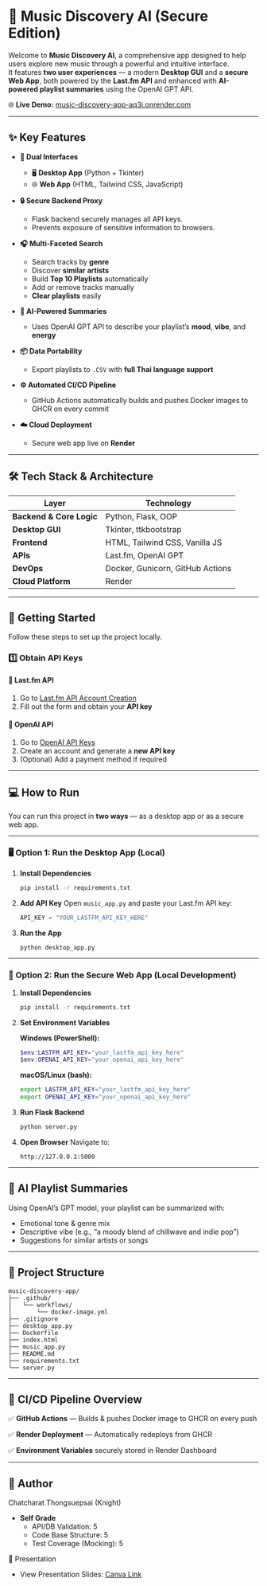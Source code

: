 # 🎵 Music Discovery AI (Secure Edition)

Welcome to **Music Discovery AI**, a comprehensive app designed to help users explore new music through a powerful and intuitive interface.  
It features **two user experiences** — a modern **Desktop GUI** and a **secure Web App**, both powered by the **Last.fm API** and enhanced with **AI-powered playlist summaries** using the OpenAI GPT API.

🌐 **Live Demo:** [music-discovery-app-aq3i.onrender.com](https://music-discovery-app-6fr7.onrender.com)

---

## ✨ Key Features

- **🎨 Dual Interfaces**
  - 🖥️ **Desktop App** (Python + Tkinter)
  - 🌐 **Web App** (HTML, Tailwind CSS, JavaScript)

- **🔒 Secure Backend Proxy**
  - Flask backend securely manages all API keys.
  - Prevents exposure of sensitive information to browsers.

- **🎧 Multi-Faceted Search**
  - Search tracks by **genre**
  - Discover **similar artists**
  - Build **Top 10 Playlists** automatically
  - Add or remove tracks manually
  - **Clear playlists** easily

- **🤖 AI-Powered Summaries**
  - Uses OpenAI GPT API to describe your playlist’s **mood**, **vibe**, and **energy**

- **📦 Data Portability**
  - Export playlists to `.CSV` with **full Thai language support**

- **⚙️ Automated CI/CD Pipeline**
  - GitHub Actions automatically builds and pushes Docker images to GHCR on every commit

- **☁️ Cloud Deployment**
  - Secure web app live on **Render**

---

## 🛠️ Tech Stack & Architecture

| Layer | Technology |
|-------|-------------|
| **Backend & Core Logic** | Python, Flask, OOP |
| **Desktop GUI** | Tkinter, ttkbootstrap |
| **Frontend** | HTML, Tailwind CSS, Vanilla JS |
| **APIs** | Last.fm, OpenAI GPT |
| **DevOps** | Docker, Gunicorn, GitHub Actions |
| **Cloud Platform** | Render |

---

## 🚀 Getting Started

Follow these steps to set up the project locally.

### 1️⃣ Obtain API Keys

#### 🔑 Last.fm API
1. Go to [Last.fm API Account Creation](https://www.last.fm/api/account/create)
2. Fill out the form and obtain your **API key**

#### 🔑 OpenAI API
1. Go to [OpenAI API Keys](https://platform.openai.com/api-keys)
2. Create an account and generate a **new API key**
3. (Optional) Add a payment method if required

---

## 💻 How to Run

You can run this project in **two ways** — as a desktop app or as a secure web app.

---

### 🖥️ Option 1: Run the Desktop App (Local)

1. **Install Dependencies**
   ```bash
   pip install -r requirements.txt

2. **Add API Key**
   Open `music_app.py` and paste your Last.fm API key:

   ```python
   API_KEY = "YOUR_LASTFM_API_KEY_HERE"
   ```

3. **Run the App**

   ```bash
   python desktop_app.py
   ```

---

### 🐳 Option 2: Run the Secure Web App (Local Development)

1. **Install Dependencies**

   ```bash
   pip install -r requirements.txt
   ```

2. **Set Environment Variables**

   **Windows (PowerShell):**

   ```powershell
   $env:LASTFM_API_KEY="your_lastfm_api_key_here"
   $env:OPENAI_API_KEY="your_openai_api_key_here"
   ```

   **macOS/Linux (bash):**

   ```bash
   export LASTFM_API_KEY="your_lastfm_api_key_here"
   export OPENAI_API_KEY="your_openai_api_key_here"
   ```

3. **Run Flask Backend**

   ```bash
   python server.py
   ```

4. **Open Browser**
   Navigate to:

   ```
   http://127.0.0.1:5000
   ```

---

## 🧠 AI Playlist Summaries

Using OpenAI’s GPT model, your playlist can be summarized with:

* Emotional tone & genre mix
* Descriptive vibe (e.g., “a moody blend of chillwave and indie pop”)
* Suggestions for similar artists or songs

---

## 🧩 Project Structure

```
music-discovery-app/
├── .github/
│   └── workflows/
│       └── docker-image.yml
├── .gitignore
├── desktop_app.py
├── Dockerfile
├── index.html
├── music_app.py
├── README.md
├── requirements.txt
└── server.py
```

---

## 🚢 CI/CD Pipeline Overview

✅ **GitHub Actions** — Builds & pushes Docker image to GHCR on every push

✅ **Render Deployment** — Automatically redeploys from GHCR

✅ **Environment Variables** securely stored in Render Dashboard

---

## 👤 Author

Chatcharat Thongsuepsai (Knight)
* **Self Grade**
    * API/DB Validation: 5
    * Code Base Structure: 5
    * Test Coverage (Mocking): 5

🎤 Presentation
  * View Presentation Slides: [Canva Link](https://www.canva.com/design/DAG080yKLBY/Na_3QYv2L9UHs8icxmwIrg/view?utm_content=DAG080yKLBY&utm_campaign=designshare&utm_medium=link2&utm_source=uniquelinks&utlId=hd521b16a5d)
